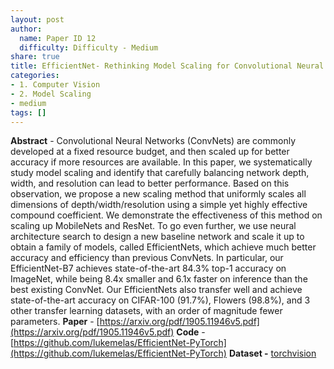 ```yaml
---
layout: post
author:
  name: Paper ID 12
  difficulty: Difficulty - Medium
share: true
title: EfficientNet- Rethinking Model Scaling for Convolutional Neural Networks
categories:
- 1. Computer Vision
- 2. Model Scaling
- medium
tags: []
---
```

**Abstract** - Convolutional Neural Networks (ConvNets) are commonly developed at a fixed resource budget, and then scaled up for better accuracy if more resources are available. In this paper, we systematically study model scaling and identify that carefully balancing network depth, width, and resolution can lead to better performance. Based on this observation, we propose a new scaling method that uniformly scales all dimensions of depth/width/resolution using a simple yet highly effective compound coefficient. We demonstrate the effectiveness of this method on scaling up MobileNets and ResNet. To go even further, we use neural architecture search to design a new baseline network and scale it up to obtain a family of models, called EfficientNets, which achieve much better accuracy and efficiency than previous ConvNets. In particular, our EfficientNet-B7 achieves state-of-the-art 84.3% top-1 accuracy on ImageNet, while being 8.4x smaller and 6.1x faster on inference than the best existing ConvNet. Our EfficientNets also transfer well and achieve state-of-the-art accuracy on CIFAR-100 (91.7%), Flowers (98.8%), and 3 other transfer learning datasets, with an order of magnitude fewer parameters.
**Paper** - [https://arxiv.org/pdf/1905.11946v5.pdf](https://arxiv.org/pdf/1905.11946v5.pdf)
**Code** - [https://github.com/lukemelas/EfficientNet-PyTorch](https://github.com/lukemelas/EfficientNet-PyTorch)
**Dataset -** [torchvision](torchvision)
    